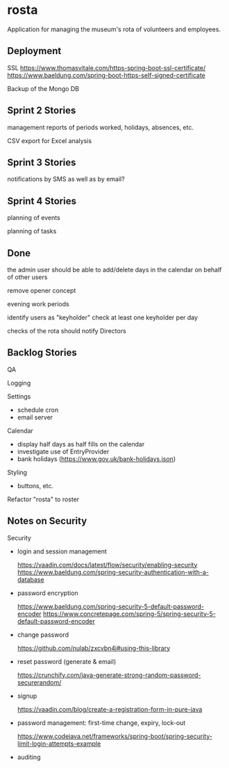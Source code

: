 # rosta
Application for managing the museum's rota of volunteers and employees.

## Deployment

SSL
    https://www.thomasvitale.com/https-spring-boot-ssl-certificate/
    https://www.baeldung.com/spring-boot-https-self-signed-certificate

Backup of the Mongo DB

## Sprint 2 Stories

management reports of periods worked, holidays, absences, etc.

CSV export for Excel analysis

## Sprint 3 Stories

notifications by SMS as well as by email?

## Sprint 4 Stories

planning of events

planning of tasks

## Done

the admin user should be able to add/delete days in the calendar on behalf of other users

remove opener concept

evening work periods

identify users as "keyholder"
    check at least one keyholder per day

checks of the rota should notify Directors

## Backlog Stories

QA

Logging

Settings
- schedule cron
- email server

Calendar
- display half days as half fills on the calendar
- investigate use of EntryProvider
- bank holidays (https://www.gov.uk/bank-holidays.json)

Styling
- buttons, etc.

Refactor "rosta" to roster

## Notes on Security

Security
- login and session management

    https://vaadin.com/docs/latest/flow/security/enabling-security
    https://www.baeldung.com/spring-security-authentication-with-a-database
- password encryption

    https://www.baeldung.com/spring-security-5-default-password-encoder
    https://www.concretepage.com/spring-5/spring-security-5-default-password-encoder
- change password

    https://github.com/nulab/zxcvbn4j#using-this-library
- reset password (generate & email)

    https://crunchify.com/java-generate-strong-random-password-securerandom/
- signup

    https://vaadin.com/blog/create-a-registration-form-in-pure-java
- password management: first-time change, expiry, lock-out

    https://www.codejava.net/frameworks/spring-boot/spring-security-limit-login-attempts-example
- auditing

